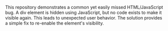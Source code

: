 This repository demonstrates a common yet easily missed HTML/JavaScript bug.  A div element is hidden using JavaScript, but no code exists to make it visible again. This leads to unexpected user behavior. The solution provides a simple fix to re-enable the element's visibility.